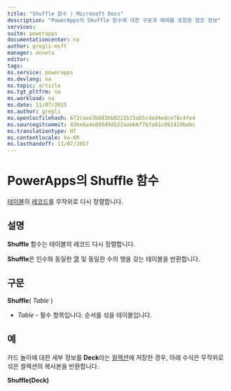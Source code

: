 ```yaml
---
title: "Shuffle 함수 | Microsoft Docs"
description: "PowerApps의 Shuffle 함수에 대한 구문과 예제를 포함한 참조 정보"
services: 
suite: powerapps
documentationcenter: na
author: gregli-msft
manager: anneta
editor: 
tags: 
ms.service: powerapps
ms.devlang: na
ms.topic: article
ms.tgt_pltfrm: na
ms.workload: na
ms.date: 11/07/2015
ms.author: gregli
ms.openlocfilehash: 672caee3b683bb0222b15a65cdad4edce78c4fe4
ms.sourcegitcommit: 43be6a4e08849d522aabb6f767a81c092419babc
ms.translationtype: HT
ms.contentlocale: ko-KR
ms.lasthandoff: 11/07/2017
---
```

# <a name="shuffle-function-in-powerapps"></a>PowerApps의 Shuffle 함수
[테이블](../working-with-tables.md)의 [레코드](../working-with-tables.md#records)를 무작위로 다시 정렬합니다.

## <a name="description"></a>설명
**Shuffle** 함수는 테이블의 레코드 다시 정렬합니다.

**Shuffle**은 인수와 동일한 [열](../working-with-tables.md#columns) 및 동일한 수의 행을 갖는 테이블을 반환합니다.

## <a name="syntax"></a>구문
**Shuffle**( *Table* )

* *Table* - 필수 항목입니다.  순서를 섞을 테이블입니다.

## <a name="example"></a>예
카드 놀이에 대한 세부 정보를 **Deck**라는 [컬렉션](../working-with-data-sources.md#collections)에 저장한 경우, 아래 수식은 무작위로 섞은 컬렉션의 복사본을 반환합니다.

**Shuffle(Deck)**

